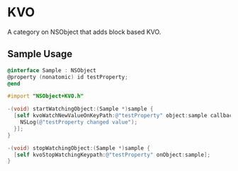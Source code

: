 KVO
===

A category on NSObject that adds block based KVO. 

Sample Usage
------------

```objectivec
@interface Sample : NSObject
@property (nonatomic) id testProperty;
@end

#import "NSObject+KVO.h"

-(void) startWatchingObject:(Sample *)sample {
  [self kvoWatchNewValueOnKeyPath:@"testProperty" object:sample callback:^(id newValue) {
    NSLog(@"testProperty changed value");
  }];
}  

-(void) stopWatchingObject:(Sample *)sample {
  [self kvoStopWatchingKeypath:@"testProperty" onObject:sample];
}
```

